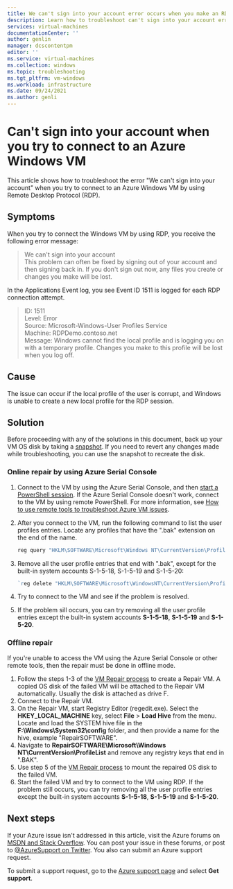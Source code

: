 ```yaml
---
title: We can't sign into your account error occurs when you make an RDP connection to Azure Virtual Machines
description: Learn how to troubleshoot can't sign into your account errors in Microsoft Azure.
services: virtual-machines
documentationCenter: ''
author: genlin
manager: dcscontentpm
editor: ''
ms.service: virtual-machines
ms.collection: windows
ms.topic: troubleshooting
ms.tgt_pltfrm: vm-windows
ms.workload: infrastructure
ms.date: 09/24/2021
ms.author: genli
---
```


#  Can't sign into your account when you try to connect to an Azure Windows VM

This article shows how to troubleshoot the error "We can't sign into your account" when you try to connect to an Azure Windows VM by using Remote Desktop Protocol (RDP).

## Symptoms

When you try to connect the Windows VM by using RDP,  you receive the following error message:

 > We can't sign into your account<br>
 > This problem can often be fixed by signing out of your account and then signing back in. If you don't sign out now, any files you create or changes you make will be lost.

In the Applications Event log, you see Event ID 1511 is logged for each RDP connection attempt.

 > ID:       1511<br>
 > Level:    Error<br>
 > Source:   Microsoft-Windows-User Profiles Service<br>
 > Machine:  RDPDemo.contoso.net<br>
 > Message:  Windows cannot find the local profile and is logging you on with a temporary profile. Changes you make to this profile will be lost when you log off.

## Cause

The issue can occur if the local profile of the user is corrupt, and Windows is unable to create a new local profile for the RDP session.

## Solution

Before proceeding with any of the solutions in this document, back up your VM OS disk by taking a [snapshot](/azure/virtual-machines/windows/snapshot-copy-managed-disk). If you need to revert any changes made while troubleshooting, you can use the snapshot to recreate the disk.

### Online repair by using Azure Serial Console

1. Connect to the VM by using the Azure Serial Console, and then [start a PowerShell session]( serial-console-windows.md#use-serial-console). If the Azure Serial Console doesn't work, connect to the VM by using remote PowerShell. For more information, see [How to use remote tools to troubleshoot Azure VM issues](remote-tools-troubleshoot-azure-vm-issues.md).

1. After you connect to the VM, run the following command to list the user profiles entries. Locate any profiles that have the ".bak" extension on the end of the name.

    ```powershell
    reg query "HKLM\SOFTWARE\Microsoft\Windows NT\CurrentVersion\ProfileList" /s | more
    ```

1. Remove all the user profile entries that end with ".bak", except for the built-in system accounts S-1-5-18, S-1-5-19 and S-1-5-20:
    ```powershell
    `reg delete "HKLM\SOFTWARE\Microsoft\WindowsNT\CurrentVersion\ProfileList\<GUID>.bak"`
    ```
1. Try to connect to the VM and see if the problem is resolved.
1. If the problem sill occurs, you can try removing all the user profile entries except the built-in system accounts **S-1-5-18**, **S-1-5-19** and **S-1-5-20**.

### Offline repair

If you're unable to access the VM using the Azure Serial Console or other remote tools, then the repair must be done in offline mode.

1. Follow the steps 1-3 of the [VM Repair process](repair-windows-vm-using-azure-virtual-machine-repair-commands.md) to create a Repair VM. A copied OS disk of the failed VM will be attached to the Repair VM automatically. Usually the disk is attached as drive F.
1. Connect to the Repair VM.
1. On the Repair VM, start Registry Editor (regedit.exe). Select the **HKEY_LOCAL_MACHINE** key, select **File** > **Load Hive** from the menu. Locate and load the SYSTEM hive file in the **F:\Windows\System32\config** folder, and then provide a name for the hive, example "RepairSOFTWARE".
1. Navigate to **RepairSOFTWARE\Microsoft\Windows NT\CurrentVersion\ProfileList** and remove any registry keys that end in ".BAK". 
1. Use step 5 of the [VM Repair process](repair-windows-vm-using-azure-virtual-machine-repair-commands.md) to mount the repaired OS disk to the failed VM.
1. Start the failed VM and try to connect to the VM using RDP. If the problem still occurs, you can try removing all the user profile entries except the built-in system accounts **S-1-5-18**, **S-1-5-19** and **S-1-5-20**.


## Next steps

If your Azure issue isn't addressed in this article, visit the Azure forums on [MSDN and Stack Overflow](https://azure.microsoft.com/support/forums/). You can post your issue in these forums, or post to [@AzureSupport on Twitter](https://twitter.com/AzureSupport). You also can submit an Azure support request.

To submit a support request, go to the [Azure support page](https://azure.microsoft.com/support/options/) and select **Get support**.
